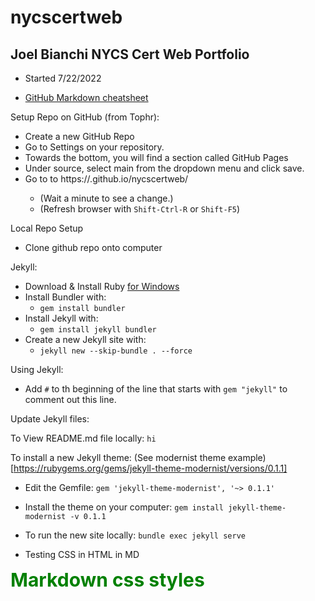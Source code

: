# nycscertweb
## Joel Bianchi NYCS Cert Web Portfolio
* Started 7/22/2022

* [GitHub Markdown cheatsheet](https://docs.github.com/en/get-started/writing-on-github/getting-started-with-writing-and-formatting-on-github/basic-writing-and-formatting-syntax)


Setup Repo on GitHub (from Tophr):
* Create a new GitHub Repo
* Go to Settings on your repository.
* Towards the bottom, you will find a section called GitHub Pages
* Under source, select main from the dropdown menu and click save.
* Go to to https://<username>.github.io/nycscertweb/
  * (Wait a minute to see a change.)
  * (Refresh browser with ```Shift-Ctrl-R``` or ```Shift-F5```)


Local Repo Setup
* Clone github repo onto computer


Jekyll:
* Download & Install Ruby [for Windows](https://rubyinstaller.org/)
* Install Bundler with:
  * ``` gem install bundler ```
* Install Jekyll with:
  * ```gem install jekyll bundler``` 
* Create a new Jekyll site with:
  * ```jekyll new --skip-bundle . --force```

Using Jekyll:
* Add ```#``` to th beginning of the line that starts with ```gem "jekyll"``` to comment out this line.


Update Jekyll files:


To View README.md file locally:
```hi```


To install a new Jekyll theme:
(See  modernist theme example)[https://rubygems.org/gems/jekyll-theme-modernist/versions/0.1.1]

* Edit the Gemfile:
```gem 'jekyll-theme-modernist', '~> 0.1.1' ```

* Install the theme on your computer:
```gem install jekyll-theme-modernist -v 0.1.1 ```


* To run the new site locally:
```bundle exec jekyll serve```

* Testing CSS in HTML in MD
<style>
.green {
    color: green;
    font-weight:700;
    font-size: 30px;
}
</style>

<div class="green">
    Markdown css styles
</div>